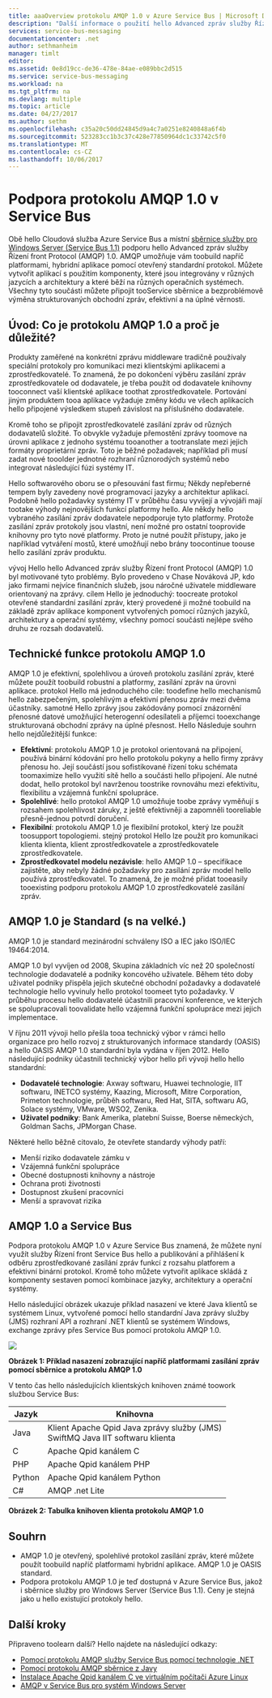 ```yaml
---
title: aaaOverview protokolu AMQP 1.0 v Azure Service Bus | Microsoft Docs
description: "Další informace o použití hello Advanced zpráv služby Řízení front Protocol (AMQP) 1.0 v Azure."
services: service-bus-messaging
documentationcenter: .net
author: sethmanheim
manager: timlt
editor: 
ms.assetid: 0e8d19cc-de36-478e-84ae-e089bbc2d515
ms.service: service-bus-messaging
ms.workload: na
ms.tgt_pltfrm: na
ms.devlang: multiple
ms.topic: article
ms.date: 04/27/2017
ms.author: sethm
ms.openlocfilehash: c35a20c50dd24845d9a4c7a0251e8240848a6f4b
ms.sourcegitcommit: 523283cc1b3c37c428e77850964dc1c33742c5f0
ms.translationtype: MT
ms.contentlocale: cs-CZ
ms.lasthandoff: 10/06/2017
---
```

# <a name="amqp-10-support-in-service-bus"></a>Podpora protokolu AMQP 1.0 v Service Bus
Obě hello Cloudová služba Azure Service Bus a místní [sběrnice služby pro Windows Server (Service Bus 1.1)](https://msdn.microsoft.com/library/dn282144.aspx) podporu hello Advanced zpráv služby Řízení front Protocol (AMQP) 1.0. AMQP umožňuje vám toobuild napříč platformami, hybridní aplikace pomocí otevřený standardní protokol. Můžete vytvořit aplikací s použitím komponenty, které jsou integrovány v různých jazycích a architektury a které běží na různých operačních systémech. Všechny tyto součásti můžete připojit tooService sběrnice a bezproblémově výměna strukturovaných obchodní zpráv, efektivní a na úplné věrnosti.

## <a name="introduction-what-is-amqp-10-and-why-is-it-important"></a>Úvod: Co je protokolu AMQP 1.0 a proč je důležité?
Produkty zaměřené na konkrétní zprávu middleware tradičně používaly speciální protokoly pro komunikaci mezi klientskými aplikacemi a zprostředkovatelé. To znamená, že po dokončení výběru zasílání zpráv zprostředkovatele od dodavatele, je třeba použít od dodavatele knihovny tooconnect vaší klientské aplikace toothat zprostředkovatele. Portování jiným produktem tooa aplikace vyžaduje změny kódu ve všech aplikacích hello připojené výsledkem stupeň závislost na příslušného dodavatele. 

Kromě toho se připojit zprostředkovatelé zasílání zpráv od různých dodavatelů složité. To obvykle vyžaduje přemostění zprávy toomove na úrovni aplikace z jednoho systému tooanother a tootranslate mezi jejich formáty proprietární zpráv. Toto je běžné požadavek; například při musí zadat nové tooolder jednotné rozhraní různorodých systémů nebo integrovat následující fúzi systémy IT.

Hello softwarového oboru se o přesouvání fast firmu; Někdy nepřeberné tempem byly zavedeny nové programovací jazyky a architektur aplikací. Podobně hello požadavky systémy IT v průběhu času vyvíjejí a vývojáři mají tootake výhody nejnovějších funkcí platformy hello. Ale někdy hello vybraného zasílání zpráv dodavatele nepodporuje tyto platformy. Protože zasílání zpráv protokoly jsou vlastní, není možné pro ostatní tooprovide knihovny pro tyto nové platformy. Proto je nutné použít přístupy, jako je například vytváření mostů, které umožňují nebo brány toocontinue toouse hello zasílání zpráv produktu.

vývoj Hello hello Advanced zpráv služby Řízení front Protocol (AMQP) 1.0 byl motivované tyto problémy. Bylo provedeno v Chase Nováková JP, kdo jako firmami nejvíce finančních služeb, jsou náročné uživatele middleware orientovaný na zprávy. cílem Hello je jednoduchý: toocreate protokol otevřené standardní zasílání zpráv, který provedené ji možné toobuild na základě zpráv aplikace komponent vytvořených pomocí různých jazyků, architektury a operační systémy, všechny pomocí součásti nejlépe svého druhu ze rozsah dodavatelů.

## <a name="amqp-10-technical-features"></a>Technické funkce protokolu AMQP 1.0
AMQP 1.0 je efektivní, spolehlivou a úroveň protokolu zasílání zpráv, které můžete použít toobuild robustní a platformy, zasílání zpráv na úrovni aplikace. protokol Hello má jednoduchého cíle: toodefine hello mechanismů hello zabezpečeným, spolehlivým a efektivní přenosu zpráv mezi dvěma účastníky. samotné Hello zprávy jsou zakódovány pomocí znázornění přenosné datové umožňující heterogenní odesílateli a příjemci tooexchange strukturovaná obchodní zprávy na úplné přesnost. Hello Následuje souhrn hello nejdůležitější funkce:

* **Efektivní**: protokolu AMQP 1.0 je protokol orientovaná na připojení, používá binární kódování pro hello protokolu pokyny a hello firmy zprávy přenosu ho. Její součástí jsou sofistikované řízení toku schémata toomaximize hello využití sítě hello a součásti hello připojení. Ale nutné dodat, hello protokol byl navrženou toostrike rovnováhu mezi efektivitu, flexibilitu a vzájemná funkční spolupráce.
* **Spolehlivé**: hello protokol AMQP 1.0 umožňuje toobe zprávy vyměňují s rozsahem spolehlivost záruky, z ještě efektivněji a zapomněli tooreliable přesně-jednou potvrdí doručení.
* **Flexibilní**: protokolu AMQP 1.0 je flexibilní protokol, který lze použít toosupport topologiemi. stejný protokol Hello lze použít pro komunikaci klienta klienta, klient zprostředkovatele a zprostředkovatele zprostředkovatele.
* **Zprostředkovatel modelu nezávisle**: hello AMQP 1.0 – specifikace zajistěte, aby nebyly žádné požadavky pro zasílání zpráv model hello používá zprostředkovatel. To znamená, že je možné přidat tooeasily tooexisting podporu protokolu AMQP 1.0 zprostředkovatelé zasílání zpráv.

## <a name="amqp-10-is-a-standard-with-a-capital-s"></a>AMQP 1.0 je Standard (s na velké.)
AMQP 1.0 je standard mezinárodní schváleny ISO a IEC jako ISO/IEC 19464:2014.

AMQP 1.0 byl vyvíjen od 2008, Skupina základních víc než 20 společností technologie dodavatelé a podniky koncového uživatele. Během této doby uživatel podniky přispěla jejich skutečné obchodní požadavky a dodavatelé technologie hello vyvinuly hello protokol toomeet tyto požadavky. V průběhu procesu hello dodavatelé účastnili pracovní konference, ve kterých se spolupracovali toovalidate hello vzájemná funkční spolupráce mezi jejich implementace.

V říjnu 2011 vývoji hello přešla tooa technický výbor v rámci hello organizace pro hello rozvoj z strukturovaných informace standardy (OASIS) a hello OASIS AMQP 1.0 standardní byla vydána v říjen 2012. Hello následující podniky účastnili technický výbor hello při vývoji hello hello standardní:

* **Dodavatelé technologie**: Axway softwaru, Huawei technologie, IIT softwaru, INETCO systémy, Kaazing, Microsoft, Mitre Corporation, Primeton technologie, průběh softwaru, Red Hat, SITA, softwaru AG, Solace systémy, VMware, WSO2, Zenika.
* **Uživatel podniky**: Bank Amerika, platební Suisse, Boerse německých, Goldman Sachs, JPMorgan Chase.

Některé hello běžně citovalo, že otevřete standardy výhody patří:

* Menší riziko dodavatele zámku v
* Vzájemná funkční spolupráce
* Obecné dostupnosti knihovny a nástroje
* Ochrana proti životnosti
* Dostupnost zkušení pracovníci
* Menší a spravovat rizika

## <a name="amqp-10-and-service-bus"></a>AMQP 1.0 a Service Bus
Podpora protokolu AMQP 1.0 v Azure Service Bus znamená, že můžete nyní využít služby Řízení front Service Bus hello a publikování a přihlášení k odběru zprostředkované zasílání zpráv funkcí z rozsahu platforem a efektivní binární protokol. Kromě toho můžete vytvořit aplikace skládá z komponenty sestaven pomocí kombinace jazyky, architektury a operační systémy.

Hello následující obrázek ukazuje příklad nasazení ve které Java klientů se systémem Linux, vytvořené pomocí hello standardní Java zprávy služby (JMS) rozhraní API a rozhraní .NET klientů se systémem Windows, exchange zprávy přes Service Bus pomocí protokolu AMQP 1.0.

![][0]

**Obrázek 1: Příklad nasazení zobrazující napříč platformami zasílání zpráv pomocí sběrnice a protokolu AMQP 1.0**

V tento čas hello následujících klientských knihoven známé toowork službou Service Bus:

| Jazyk | Knihovna |
| --- | --- |
| Java |Klient Apache Qpid Java zprávy služby (JMS)<br/>SwiftMQ Java IIT softwaru klienta |
| C |Apache Qpid kanálem C |
| PHP |Apache Qpid kanálem PHP |
| Python |Apache Qpid kanálem Python |
| C# |AMQP .net Lite |

**Obrázek 2: Tabulka knihoven klienta protokolu AMQP 1.0**

## <a name="summary"></a>Souhrn
* AMQP 1.0 je otevřený, spolehlivé protokol zasílání zpráv, které můžete použít toobuild napříč platformami hybridní aplikace. AMQP 1.0 je OASIS standard.
* Podpora protokolu AMQP 1.0 je teď dostupná v Azure Service Bus, jakož i sběrnice služby pro Windows Server (Service Bus 1.1). Ceny je stejná jako u hello existující protokoly hello.

## <a name="next-steps"></a>Další kroky
Připraveno toolearn další? Hello najdete na následující odkazy:

* [Pomocí protokolu AMQP služby Service Bus pomocí technologie .NET]
* [Pomocí protokolu AMQP sběrnice z Javy]
* [Instalace Apache Qpid kanálem C ve virtuálním počítači Azure Linux]
* [AMQP v Service Bus pro systém Windows Server]

[0]: ./media/service-bus-amqp-overview/service-bus-amqp-1.png
[Pomocí protokolu AMQP služby Service Bus pomocí technologie .NET]: service-bus-amqp-dotnet.md
[Pomocí protokolu AMQP sběrnice z Javy]: service-bus-amqp-java.md
[Instalace Apache Qpid kanálem C ve virtuálním počítači Azure Linux]: service-bus-amqp-apache.md
[AMQP v Service Bus pro systém Windows Server]: https://msdn.microsoft.com/library/dn574799.aspx
